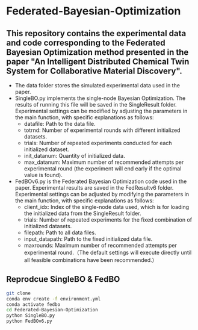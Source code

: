 # Federated-Bayesian-Optimization
## This repository contains the experimental data and code corresponding to the Federated Bayesian Optimization method presented in the paper "An Intelligent Distributed Chemical Twin System for Collaborative Material Discovery".
- The data folder stores the simulated experimental data used in the paper.
- SingleBO.py implements the single-node Bayesian Optimization. The results of running this file will be saved in the SingleResult folder. Experimental settings can be modified by adjusting the parameters in the main function, with specific explanations as follows:
  - datafile: Path to the data file.
  - totrnd: Number of experimental rounds with different initialized datasets.
  - trials: Number of repeated experiments conducted for each initialized dataset.
  - init_datanum: Quantity of initialized data.
  - max_datanum: Maximum number of recommended attempts per experimental round (the experiment will end early if the optimal value is found).
- FedBOv6.py is the Federated Bayesian Optimization code used in the paper. Experimental results are saved in the FedResultv6 folder. Experimental settings can be adjusted by modifying the parameters in the main function, with specific explanations as follows:
  - client_idx: Index of the single-node data used, which is for loading the initialized data from the SingleResult folder.
  - trials: Number of repeated experiments for the fixed combination of initialized datasets.
  - filepath: Path to all data files.
  - input_datapath: Path to the fixed initialized data file.
  - maxrounds: Maximum number of recommended attempts per experimental round.（The default settings will execute directly until all feasible combinations have been recommended.）

## Reprodcue SingleBO & FedBO
```bash
git clone
conda env create -f environment.yml
conda activate fedbo
cd Federated-Bayesian-Optimization
python SingleBO.py
python FedBOv6.py
```
